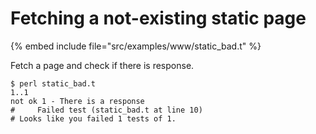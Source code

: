 # Fetching a not-existing static page


{% embed include file="src/examples/www/static_bad.t" %}

Fetch a page and check if there is response.

```
$ perl static_bad.t
1..1
not ok 1 - There is a response
#     Failed test (static_bad.t at line 10)
# Looks like you failed 1 tests of 1.
```


